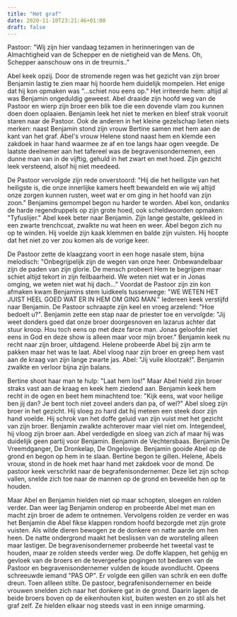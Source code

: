 ```yaml
---
title: "Het graf"
date: 2020-11-10T23:21:46+01:00
draft: false
---
```


Pastoor: "Wij zijn hier vandaag tezamen in herinneringen van de  Almachtigheid van de Schepper en de nietigheid van de Mens. Oh, Schepper aanschouw ons in de treurnis.."

Abel keek opzij. Door de stromende regen was het gezicht van zijn broer Benjamin lastig te zien maar hij hoorde hem duidelijk mompelen. Het enige dat hij kon opmaken was "...schiet nou eens op." Het irriteerde hem: altijd al was Benjamin ongeduldig geweest. Abel draaide zijn hoofd weg van de Pastoor en wierp zijn broer een blik toe die een dovende vlam zou kunnen doen doen oplaaien. Benjamin leek het niet te merken en bleef strak vooruit staren naar de Pastoor. Ook de anderen in het kleine gezelschap lieten niets merken: naast Benjamin stond zijn vrouw Bertine samen met hem aan de kant van het graf. Abel's vrouw Helene stond naast hem en klemde een zakdoek in haar hand waarmee ze af en toe langs haar ogen veegde. De laatste deelnemer aan het tafereel was de begravenisondernemen, een dunne man van in de vijftig, gehuld in het zwart en met hoed. Zijn gezicht leek versteend, alsof hij niet meedeed.

De Pastoor vervolgde zijn rede onverstoord: "Hij die het heiligste van het heiligste is, die onze innerlijke kamers heeft bewandeld en wie wij altijd onze zorgen kunnen rusten, weet wat er om ging in het hoofd van zijn zoon." Benjamins  gemompel begon nu harder te worden. Abel kon, ondanks de harde regendruppels op zijn grote hoed, ook scheldwoorden opmaken: "Tyfuslijer." Abel keek beter naar Benjamin. Zijn lange gestalte, gekleed in een zwarte trenchcoat, zwalkte nu wat heen en weer. Abel begon zich nu op te winden. Hij voelde zijn kaak klemmen en balde zijn vuisten. Hij hoopte dat het niet zo ver zou komen als de vorige keer.

De Pastoor zette de klaagzang voort in een hoge nasale stem, bijna melodisch: "Onbegrijpelijk zijn de wegen van onze heer. Onbewandelbaar zijn de paden van zijn glorie. De mensch probeert Hem te begrijpen maar schiet altijd tekort in zijn feilbaarheid. We weten niet wat er in Jonas omging, we weten niet wat hij dach..." Voordat de Pastoor zijn zin kon afmaken kwam Benjamins stem luidkeels tussenwege: "WE WETEN HET JUIST HEEL GOED WAT ER IN HEM OM GING MAN." Iedereen keek verstijfd naar Benjamin. De Pastoor schraapte zijn keel en vroeg arzelend: "Hoe bedoelt u?". Benjamin zette een stap naar de priester toe en vervolgde: "Jij weet donders goed dat onze broer doorgesnoven en lazarus achter dat stuur kroop. Hou toch eens op met deze farce man. Jonas geloofde niet eens in God en deze show is alleen maar voor mijn broer." Benjamin keek nu recht naar zijn broer, uitdagend. Helene probeerde Abel bij zijn arm te pakken maar het was te laat. Abel vloog naar zijn broer en greep hem vast aan de kraag van zijn lange zwarte jas. Abel: "Jij vuile klootzak!".  Benjamin zwalkte en verloor bijna zijn balans.

Bertine shoot haar man te hulp: "Laat hem los!" Maar Abel hield zijn broer straks vast aan de kraag en keek hem ziedend aan. Benjamin keek hem recht in de ogen en beet hem minachtend toe: "Kijk eens, wat voor heilige ben jij dan? Je bent toch niet zoveel anders dan pa, of wel?" Abel sloeg zijn broer in het gezicht. Hij sloeg zo hard dat hij meteen een steek door zijn hand voelde. Hij schrok van het doffe geluid van zijn vuist met het gezicht van zijn broer. Benjamin zwalkte achterover maar viel niet om. Integendeel, hij vloog zijn broer aan. Abel verdedigde en sloeg van zich af  maar hij was duidelijk geen partij voor Benjamin. Benjamin de Vechtersbaas. Benjamin De Vreemdganger, De Dronkelap, De Ongelovige.  Benjamin gooide Abel op de grond en begon op hem in te slaan. Bertine begon te gillen. Helene, Abels vrouw, stond in de hoek met haar hand met zakdoek voor de mond. De pastoor keek verschrikt naar de begrafenisondernemer. Deze liet zijn schop vallen, snelde zich toe naar de mannen op de grond en beveelde hen op te houden.

Maar Abel en Benjamin hielden niet op maar schopten, sloegen en rolden verder. Dan weer lag Benjamin onderop en probeerde Abel met man en macht zijn broer de adem te ontnemen. Vervolgens rolden ze verder en was het Benjamin die Abel fikse klappen rondom hoofd bezorgde met zijn grote vuisten. Als wilde dieren bewogen ze de donkere en natte aarde om hen heen. De natte ondergrond maakt het beslissen van de worsteling alleen maar lastiger. De begravenisondernemer probeerde het tweetal vast te houden, maar ze rolden steeds verder weg. De doffe klappen, het gehijg en gevloek van de broers en de tevergeefse pogingen tot bedaren van de Pastoor en begravenisondernemer vulden de koude avondlucht. Opeens schreeuwde iemand "PAS OP". Er volgde een gillen van schrik en een doffe dreun. Toen allleen stilte. De pastoor, begrafenisondernemer en beide vrouwen snelden zich naar het donkere gat in de grond. Daarin lagen de beide broers boven op de eikenhouten kist, buiten westen en zo stil als het graf zelf. Ze hielden elkaar nog steeds vast in een innige omarming.
